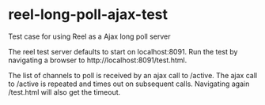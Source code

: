reel-long-poll-ajax-test
========================

Test case for using Reel as a Ajax long poll server

The reel test server defaults to start on localhost:8091.
Run the test by navigating a browser to http://localhost:8091/test.html.

The list of channels to poll is received by an ajax call to /active.
The ajax call to /active is repeated and times out on subsequent calls.
Navigating again /test.html will also get the timeout.

